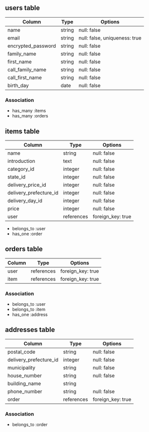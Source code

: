 ## users table

| Column                | Type                | Options                       |
|-----------------------|---------------------|-------------------------------|
| name                  | string              | null: false                   |
| email                 | string              | null: false, uniqueness: true |
| encrypted_password    | string              | null: false                   |
| family_name           | string              | null: false                   |
| first_name            | string              | null: false                   |
| call_family_name      | string              | null: false                   |
| call_first_name       | string              | null: false                   |
| birth_day             | date                | null: false                   |


### Association

* has_many :items
* has_many :orders

## items table

| Column                              | Type        | Options           |
|-------------------------------------|-------------|-------------------|
| name                                | string      | null: false       |
| introduction                        | text        | null: false       |
| category_id                         | integer     | null: false       |
| state_id                            | integer     | null: false       |
| delivery_price_id                   | integer     | null: false       |
| delivery_prefecture_id              | integer     | null: false       |
| delivery_day_id                     | integer     | null: false       |
| price                               | integer     | null: false       |
| user                                | references  | foreign_key: true |

- belongs_to :user
- has_one :order

## orders table

| Column      | Type       | Options           |
|-------------|------------|-------------------|
| user        | references | foreign_key: true |
| item        | references | foreign_key: true |

### Association

- belongs_to :user
- belongs_to :item
- has_one :address

## addresses table

| Column                | Type      | Options           |
|-----------------------|-----------|-------------------|
| postal_code           | string    | null: false       |
| delivery_prefecture_id| integer   | null: false       |
| municipality          | string    | null: false       |
| house_number          | string    | null: false       |
| building_name         | string    |                   |
| phone_number          | string    | null: false       |
| order                 | references| foreign_key: true |

### Association

- belongs_to :order